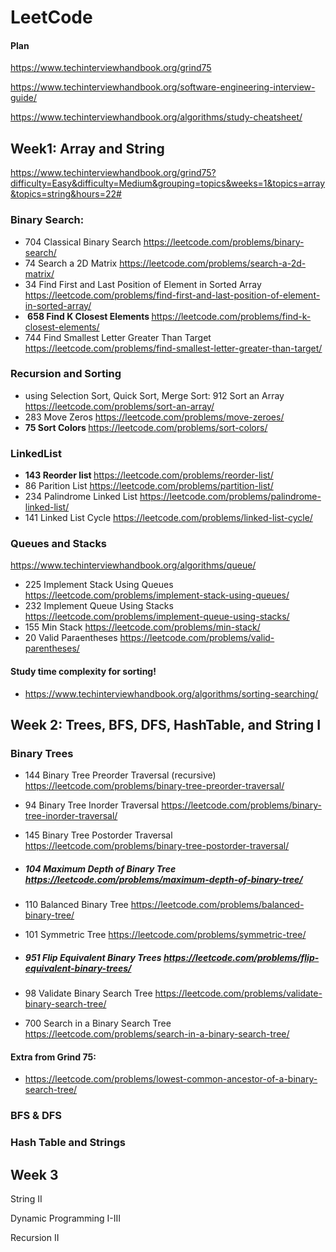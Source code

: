 # LeetCode

#### Plan 

https://www.techinterviewhandbook.org/grind75

https://www.techinterviewhandbook.org/software-engineering-interview-guide/

https://www.techinterviewhandbook.org/algorithms/study-cheatsheet/

##  Week1: Array and String

https://www.techinterviewhandbook.org/grind75?difficulty=Easy&difficulty=Medium&grouping=topics&weeks=1&topics=array&topics=string&hours=22#

### Binary Search:

- 704 Classical Binary Search https://leetcode.com/problems/binary-search/
- 74 Search a 2D Matrix https://leetcode.com/problems/search-a-2d-matrix/
- 34 Find First and Last Position of Element in Sorted Array https://leetcode.com/problems/find-first-and-last-position-of-element-in-sorted-array/
-  <b> 658 Find K Closest Elements </b> https://leetcode.com/problems/find-k-closest-elements/
- 744 Find Smallest Letter Greater Than Target https://leetcode.com/problems/find-smallest-letter-greater-than-target/

### Recursion and Sorting

- using Selection Sort, Quick Sort, Merge Sort: 912 Sort an Array https://leetcode.com/problems/sort-an-array/
- 283 Move Zeros https://leetcode.com/problems/move-zeroes/
- <b>75 Sort Colors </b> https://leetcode.com/problems/sort-colors/

### LinkedList

- <b>143 Reorder list  </b>https://leetcode.com/problems/reorder-list/
- 86 Parition List https://leetcode.com/problems/partition-list/
- 234  Palindrome Linked List https://leetcode.com/problems/palindrome-linked-list/
- 141 Linked List Cycle https://leetcode.com/problems/linked-list-cycle/

### Queues and Stacks

https://www.techinterviewhandbook.org/algorithms/queue/

- 225 Implement Stack Using Queues https://leetcode.com/problems/implement-stack-using-queues/
- 232 Implement Queue Using Stacks https://leetcode.com/problems/implement-queue-using-stacks/
- 155 Min Stack https://leetcode.com/problems/min-stack/
- 20 Valid Paraentheses https://leetcode.com/problems/valid-parentheses/

#### Study time complexity for sorting! 

- https://www.techinterviewhandbook.org/algorithms/sorting-searching/

## Week 2: Trees, BFS, DFS, HashTable, and String I

### Binary Trees

- 144 Binary Tree Preorder Traversal (recursive) https://leetcode.com/problems/binary-tree-preorder-traversal/

- 94 Binary Tree Inorder Traversal https://leetcode.com/problems/binary-tree-inorder-traversal/

- 145 Binary Tree Postorder Traversal https://leetcode.com/problems/binary-tree-postorder-traversal/

- ##### 104 Maximum Depth of Binary Tree https://leetcode.com/problems/maximum-depth-of-binary-tree/

- 110 Balanced Binary Tree https://leetcode.com/problems/balanced-binary-tree/

- 101 Symmetric Tree https://leetcode.com/problems/symmetric-tree/

- ##### 951 Flip Equivalent Binary Trees https://leetcode.com/problems/flip-equivalent-binary-trees/

- 98 Validate Binary Search Tree https://leetcode.com/problems/validate-binary-search-tree/

- 700 Search in a Binary Search Tree https://leetcode.com/problems/search-in-a-binary-search-tree/

#### Extra from Grind 75:

- https://leetcode.com/problems/lowest-common-ancestor-of-a-binary-search-tree/

### BFS & DFS

### Hash Table and Strings

## Week 3

String II 

Dynamic Programming I-III

Recursion II  

 
